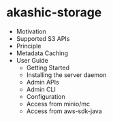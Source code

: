 # akashic-storage

* Motivation
* Supported S3 APIs
* Principle
* Metadata Caching
* User Guide
  * Getting Started
  * Installing the server daemon
  * Admin APIs
  * Admin CLI
  * Configuration
  * Access from minio/mc
  * Access from aws-sdk-java